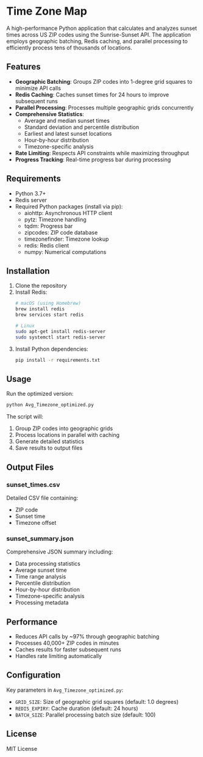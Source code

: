 # Time Zone Map

A high-performance Python application that calculates and analyzes sunset times across US ZIP codes using the Sunrise-Sunset API. The application employs geographic batching, Redis caching, and parallel processing to efficiently process tens of thousands of locations.

## Features

- **Geographic Batching**: Groups ZIP codes into 1-degree grid squares to minimize API calls
- **Redis Caching**: Caches sunset times for 24 hours to improve subsequent runs
- **Parallel Processing**: Processes multiple geographic grids concurrently
- **Comprehensive Statistics**:
  - Average and median sunset times
  - Standard deviation and percentile distribution
  - Earliest and latest sunset locations
  - Hour-by-hour distribution
  - Timezone-specific analysis
- **Rate Limiting**: Respects API constraints while maximizing throughput
- **Progress Tracking**: Real-time progress bar during processing

## Requirements

- Python 3.7+
- Redis server
- Required Python packages (install via pip):
  - aiohttp: Asynchronous HTTP client
  - pytz: Timezone handling
  - tqdm: Progress bar
  - zipcodes: ZIP code database
  - timezonefinder: Timezone lookup
  - redis: Redis client
  - numpy: Numerical computations

## Installation

1. Clone the repository
2. Install Redis:
   ```bash
   # macOS (using Homebrew)
   brew install redis
   brew services start redis
   
   # Linux
   sudo apt-get install redis-server
   sudo systemctl start redis-server
   ```
3. Install Python dependencies:
   ```bash
   pip install -r requirements.txt
   ```

## Usage

Run the optimized version:
```bash
python Avg_Timezone_optimized.py
```

The script will:
1. Group ZIP codes into geographic grids
2. Process locations in parallel with caching
3. Generate detailed statistics
4. Save results to output files

## Output Files

### sunset_times.csv
Detailed CSV file containing:
- ZIP code
- Sunset time
- Timezone offset

### sunset_summary.json
Comprehensive JSON summary including:
- Data processing statistics
- Average sunset time
- Time range analysis
- Percentile distribution
- Hour-by-hour distribution
- Timezone-specific analysis
- Processing metadata

## Performance

- Reduces API calls by ~97% through geographic batching
- Processes 40,000+ ZIP codes in minutes
- Caches results for faster subsequent runs
- Handles rate limiting automatically

## Configuration

Key parameters in `Avg_Timezone_optimized.py`:
- `GRID_SIZE`: Size of geographic grid squares (default: 1.0 degrees)
- `REDIS_EXPIRY`: Cache duration (default: 24 hours)
- `BATCH_SIZE`: Parallel processing batch size (default: 100)

## License

MIT License 